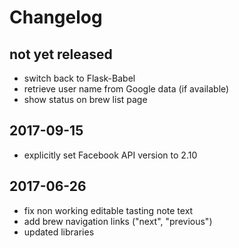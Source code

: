 # Changelog

## not yet released

* switch back to Flask-Babel
* retrieve user name from Google data (if available)
* show status on brew list page

## 2017-09-15

* explicitly set Facebook API version to 2.10

## 2017-06-26

* fix non working editable tasting note text
* add brew navigation links ("next", "previous")
* updated libraries
